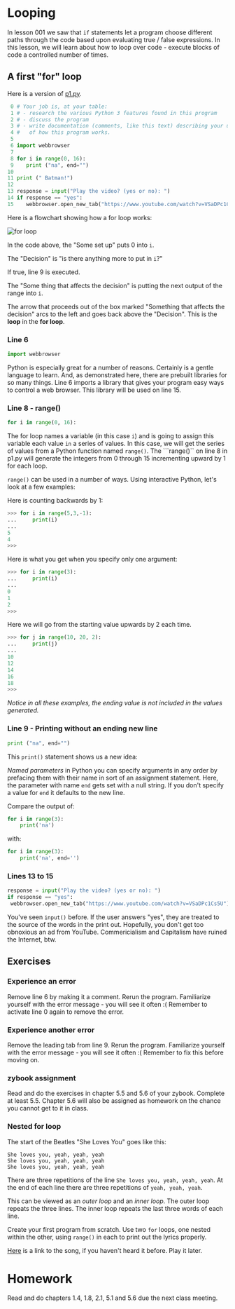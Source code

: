 # Looping

In lesson 001 we saw that ```if``` statements let a program choose different paths through the code based upon evaluating true / false expressions. In this lesson, we will learn about how to loop over code - execute blocks of code a controlled number of times.

## A first "for" loop

Here is a version of [p1.py](./p1.py).

```python
 0 # Your job is, at your table:
 1 # - research the various Python 3 features found in this program
 2 # - discuss the program
 3 # - write documentation (comments, like this text) describing your understanding
 4 #   of how this program works.
 5 
 6 import webbrowser
 7 
 8 for i in range(0, 16):
 9 	  print ("na", end="")
10 
11 print (" Batman!")
12 
13 response = input("Play the video? (yes or no): ")
14 if response == "yes":
15 	  webbrowser.open_new_tab("https://www.youtube.com/watch?v=VSaDPc1Cs5U")
```

Here is a flowchart showing how a for loop works:

![for loop](./for.png)

In the code above, the "Some set up" puts 0 into ```i```. 

The "Decision" is "is there anything more to put in ```i```?" 

If true, line 9 is executed. 

The "Some thing that affects the decision" is putting the next output of the range into ```i```.

The arrow that proceeds out of the box marked "Something that affects the decision" arcs to the left and goes back above the "Decision". This is the **loop** in the **for loop**. 

### Line 6

```python
import webbrowser
```

Python is especially great for a number of reasons. Certainly is a gentle language to learn. And, as demonstrated here, there are prebuilt libraries for so many things. Line 6 imports a library that gives your program easy ways to control a web browser. This library will be used on line 15.

### Line 8 - range()

```python
for i in range(0, 16):
```

The for loop names a variable (in this case ```i```) and is going to assign this variable each value ```in``` a series of values. In this case, we will get the series of values from a Python function named ```range()```. The ```range()`` on line 8 in p1.py will generate the integers from 0 through 15 incrementing upward by 1 for each loop.

```range()``` can be used in a number of ways. Using interactive Python, let's look at a few examples:

Here is counting backwards by 1:

```python
>>> for i in range(5,3,-1):
...     print(i)
... 
5
4
>>> 
```

Here is what you get when you specify only one argument:

```python
>>> for i in range(3):
...     print(i)
... 
0
1
2
>>>
```

Here we will go from the starting value upwards by 2 each time. 

```python
>>> for j in range(10, 20, 2):
...     print(j)
... 
10
12
14
16
18
>>>
```

*Notice in all these examples, the ending value is not included in the values generated.*

### Line 9 - Printing without an ending new line

```python
print ("na", end="")
```

This ```print()``` statement shows us a new idea:

*Named parameters* in Python you can specify arguments in any order by prefacing them with their name in sort of an assignment statement. Here, the parameter with name ```end``` gets set with a null string. If you don't specify a value for ```end``` it defaults to the new line.

Compare the output of:

```python
for i in range(3):
	print('na')
```

with:

```python
for i in range(3):
	print('na', end='')
```

### Lines 13 to 15

```python
response = input("Play the video? (yes or no): ")
if response == "yes":
 webbrowser.open_new_tab("https://www.youtube.com/watch?v=VSaDPc1Cs5U")
```

You've seen ```input()``` before. If the user answers "yes", they are treated to the source of the words in the print out. Hopefully, you don't get too obnoxious an ad from YouTube. Commericialism and Capitalism have ruined the Internet, btw.

## Exercises

### Experience an error

Remove line 6 by making it a comment. Rerun the program. Familiarize yourself with the error message - you will see it often :( Remember to activate line 0 again to remove the error.

### Experience another error

Remove the leading tab from line 9. Rerun the program. Familiarize yourself with the error message - you will see it often :( Remember to fix this before moving on.

### zybook assignment

Read and do the exercises in chapter 5.5 and 5.6 of your zybook. Complete at least 5.5. Chapter 5.6 will also be assigned as homework on the chance you cannot get to it in class.

### Nested for loop

The start of the Beatles "She Loves You" goes like this:

```
She loves you, yeah, yeah, yeah
She loves you, yeah, yeah, yeah
She loves you, yeah, yeah, yeah
```

There are three repetitions of the line ```She loves you, yeah, yeah, yeah```. At the end of each line there are three repetitions of ```yeah, yeah, yeah```.

This can be viewed as an *outer loop* and an *inner loop*. The outer loop repeats the three lines. The inner loop repeats the last three words of each line.

Create your first program from scratch. Use two ```for``` loops, one nested within the other, using ```range()``` in each to print out the lyrics properly.

[Here](https://www.youtube.com/watch?v=nGbWU8S3vzs) is a link to the song, if you haven't heard it before. Play it later.

# Homework

Read and do chapters 1.4, 1.8, 2.1, 5.1 and 5.6 due the next class meeting.
